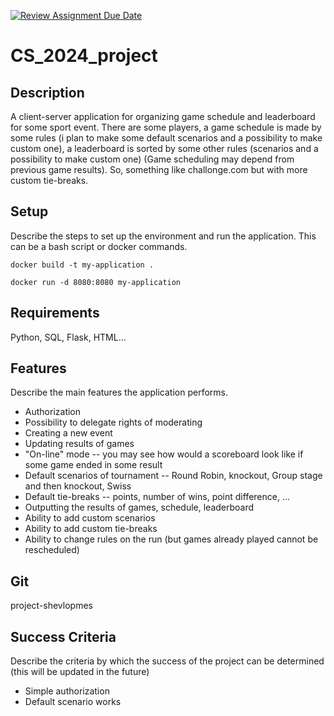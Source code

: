 [![Review Assignment Due Date](https://classroom.github.com/assets/deadline-readme-button-22041afd0340ce965d47ae6ef1cefeee28c7c493a6346c4f15d667ab976d596c.svg)](https://classroom.github.com/a/d2zEkl7e)
# CS_2024_project

## Description

A client-server application for organizing game schedule and leaderboard for some sport event. There are some players, a game schedule is made by some rules (i plan to make some default scenarios and a possibility to make custom one), a leaderboard is sorted by some other rules (scenarios and a possibility to make custom one) (Game scheduling may depend from previous game results). So, something like challonge.com but with more custom tie-breaks.

## Setup

Describe the steps to set up the environment and run the application. This can be a bash script or docker commands.

```
docker build -t my-application .

docker run -d 8080:8080 my-application

```

## Requirements

Python, SQL, Flask, HTML...

## Features

Describe the main features the application performs.

* Authorization
* Possibility to delegate rights of moderating
* Creating a new event
* Updating results of games
* "On-line" mode -- you may see how would a scoreboard look like if some game ended in some result
* Default scenarios of tournament -- Round Robin, knockout, Group stage and then knockout, Swiss
* Default tie-breaks -- points, number of wins, point difference, ...
* Outputting the results of games, schedule, leaderboard
* Ability to add custom scenarios
* Ability to add custom tie-breaks
* Ability to change rules on the run (but games already played cannot be rescheduled)

## Git

project-shevlopmes

## Success Criteria

Describe the criteria by which the success of the project can be determined
(this will be updated in the future)

* Simple authorization
* Default scenario works
